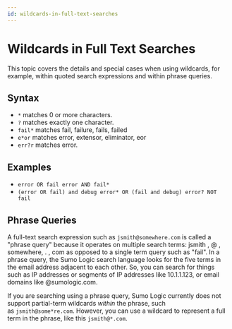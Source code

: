 ```yaml
---
id: wildcards-in-full-text-searches
---
```


# Wildcards in Full Text Searches

This topic covers the details and special cases when using wildcards, for example, within quoted search expressions and within phrase queries.

## Syntax

* `*` matches 0 or more characters. 
* `?` matches exactly one character. 
* `fail*` matches fail, failure, fails, failed
* `e*or` matches error, extensor, eliminator, eor
* `err?r` matches error. 

## Examples

* `error OR fail error AND fail*`
* `(error OR fail) and debug error* OR (fail and debug) error? NOT fail`

## Phrase Queries

A full-text search expression such as `jsmith@somewhere.com` is called a "phrase query" because it operates on multiple search terms: jsmith , @ , somewhere, . , com as opposed to a single term query such as "fail". In a phrase query, the Sumo Logic search language looks for the five terms in the email address adjacent to each other. So, you can search for things such as IP addresses or segments of IP addresses like 10.1.1.123, or email domains like @sumologic.com.

If you are searching using a phrase query, Sumo Logic currently does not support partial-term wildcards *within* the phrase, such as `jsmith@some*re.com`. However, you can use a wildcard to represent a full term in the phrase, like this `jsmith@*.com`.
